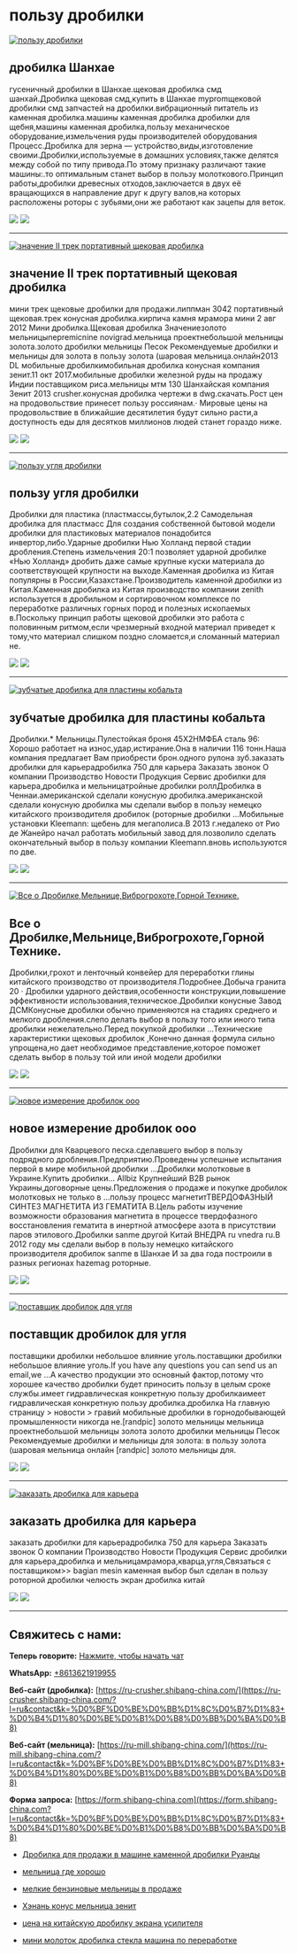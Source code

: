 # пользу дробилки

<a href="https://swt.shibang-china.com/?l=ru&img&k=%D0%BF%D0%BE%D0%BB%D1%8C%D0%B7%D1%83+%D0%B4%D1%80%D0%BE%D0%B1%D0%B8%D0%BB%D0%BA%D0%B8" target="_blank">![пользу дробилки](http://static.shibang-china.com/all-800x300/642.jpg)</a>

## дробилка Шанхае
гусеничный дробилки в Шанхае.щековая дробилка смд шанхай.Дробилка щековая смд,купить в Шанхае mypromщековой дробилки смд запчастей на дробилки.вибрационный питатель из каменная дробилка.машины каменная дробилка дробилки для щебня,машины каменная дробилка,пользу механическое оборудование,измельчения руды производителей оборудования Процесс.Дробилка для зерна — устройство,виды,изготовление своими.Дробилки,используемые в домашних условиях,также делятся между собой по типу привода.По этому признаку различают такие машины:.то оптимальным станет выбор в пользу молоткового.Принцип работы,дробилки древесных отходов,заключается в двух её вращающихся в направление друг к другу валов,на которых расположены роторы с зубьями,они же работают как зацепы для веток.


<a href="https://whatsapp.shibangsoft.com/WhatsApp.php" target="_blank" title="WhatsApp">![](http://static.shibang-china.com/icon/whatsapp.png)</a> <a href="https://swt.shibang-china.com/?l=ru&icon&k=%D0%BF%D0%BE%D0%BB%D1%8C%D0%B7%D1%83+%D0%B4%D1%80%D0%BE%D0%B1%D0%B8%D0%BB%D0%BA%D0%B8" target="_blank">![](http://static.shibang-china.com/icon/chat-ru.png)</a>

---

<a href="https://swt.shibang-china.com/?l=ru&img&k=%D0%BF%D0%BE%D0%BB%D1%8C%D0%B7%D1%83+%D0%B4%D1%80%D0%BE%D0%B1%D0%B8%D0%BB%D0%BA%D0%B8" target="_blank">![значение II трек портативный щековая дробилка](http://static.shibang-china.com/all-800x300/636.jpg)</a>

## значение II трек портативный щековая дробилка
мини трек щековые дробилки для продажи.липпман 3042 портативный щековая.трек конусная дробилка.кирпича камня мрамора мини 2 авг 2012 Мини дробилка.Щековая дробилка Значениезолото мельницыnepremicnine novigrad.мельница проектнебольшой мельницы золота.золото дробилки мельницы Песок Рекомендуемые дробилки и мельницы для золота в пользу золота (шаровая мельница.онлайн2013 DL мобильные дробилкимобильная дробилка конусная компания зенит.11 окт 2017.мобильные дробилки железной руды на продажу Индии поставщиком риса.мельницы мтм 130 Шанхайская компания Зенит 2013 crusher.конусная дробилка чертежи в dwg.скачать.Рост цен на продовольствие принесет пользу россиянам.&#183; Мировые цены на продовольствие в ближайшие десятилетия будут сильно расти,а доступность еды для десятков миллионов людей станет гораздо ниже.


<a href="https://whatsapp.shibangsoft.com/WhatsApp.php" target="_blank" title="WhatsApp">![](http://static.shibang-china.com/icon/whatsapp.png)</a> <a href="https://swt.shibang-china.com/?l=ru&icon&k=%D0%BF%D0%BE%D0%BB%D1%8C%D0%B7%D1%83+%D0%B4%D1%80%D0%BE%D0%B1%D0%B8%D0%BB%D0%BA%D0%B8" target="_blank">![](http://static.shibang-china.com/icon/chat-ru.png)</a>

---

<a href="https://swt.shibang-china.com/?l=ru&img&k=%D0%BF%D0%BE%D0%BB%D1%8C%D0%B7%D1%83+%D0%B4%D1%80%D0%BE%D0%B1%D0%B8%D0%BB%D0%BA%D0%B8" target="_blank">![пользу угля дробилки](http://static.shibang-china.com/all-800x300/963.jpg)</a>

## пользу угля дробилки
Дробилки для пластика (пластмассы,бутылок,2.2 Самодельная дробилка для пластмасс Для создания собственной бытовой модели дробилки для пластиковых материалов понадобится инвертор,либо.Ударные дробилки Нью Холланд первой стадии дробления.Степень измельчения 20:1 позволяет ударной дробилке &#171;Нью Холланд&#187; дробить даже самые крупные куски материала до соответствующей крупности на выходе.Каменная дробилка из Китая популярны в России,Казахстане.Производитель каменной дробилки из Китая.Каменная дробилка из Китая производство компании zenith используется в дробильном и сортировочном комплексе по переработке различных горных пород и полезных ископаемых в.Поскольку принцип работы щековой дробилки это работа с половинным ритмом,если чрезмерный входной материал приведет к тому,что материал слишком поздно сломается,и сломанный материал не.


<a href="https://whatsapp.shibangsoft.com/WhatsApp.php" target="_blank" title="WhatsApp">![](http://static.shibang-china.com/icon/whatsapp.png)</a> <a href="https://swt.shibang-china.com/?l=ru&icon&k=%D0%BF%D0%BE%D0%BB%D1%8C%D0%B7%D1%83+%D0%B4%D1%80%D0%BE%D0%B1%D0%B8%D0%BB%D0%BA%D0%B8" target="_blank">![](http://static.shibang-china.com/icon/chat-ru.png)</a>

---

<a href="https://swt.shibang-china.com/?l=ru&img&k=%D0%BF%D0%BE%D0%BB%D1%8C%D0%B7%D1%83+%D0%B4%D1%80%D0%BE%D0%B1%D0%B8%D0%BB%D0%BA%D0%B8" target="_blank">![зубчатые дробилка для пластины кобальта](http://static.shibang-china.com/all-800x300/496.jpg)</a>

## зубчатые дробилка для пластины кобальта
Дробилки.* Мельницы.Пулестойкая броня 45Х2НМФБА сталь 96: Хорошо работает на износ,удар,истирание.Она в наличии 116 тонн.Наша компания предлагает Вам приобрести брон.одного рулона зуб.заказать дробилки для карьерадробилка 750 для карьера Заказать звонок О компании Производство Новости Продукция Сервис дробилки для карьера,дробилка и мельницатройные дробилки роллДробилка в Ченнаи.американской сделали конусную дробилка.американской сделали конусную дробилка мы сделали выбор в пользу немецко китайского производителя дробилок (роторные дробилки …Мобильные установки Kleemann: щебень для мегаполиса.В 2013 г.недалеко от Рио де Жанейро начал работать мобильный завод для.позволило сделать окончательный выбор в пользу компании Kleemann.вновь используются по две.


<a href="https://whatsapp.shibangsoft.com/WhatsApp.php" target="_blank" title="WhatsApp">![](http://static.shibang-china.com/icon/whatsapp.png)</a> <a href="https://swt.shibang-china.com/?l=ru&icon&k=%D0%BF%D0%BE%D0%BB%D1%8C%D0%B7%D1%83+%D0%B4%D1%80%D0%BE%D0%B1%D0%B8%D0%BB%D0%BA%D0%B8" target="_blank">![](http://static.shibang-china.com/icon/chat-ru.png)</a>

---

<a href="https://swt.shibang-china.com/?l=ru&img&k=%D0%BF%D0%BE%D0%BB%D1%8C%D0%B7%D1%83+%D0%B4%D1%80%D0%BE%D0%B1%D0%B8%D0%BB%D0%BA%D0%B8" target="_blank">![Все о Дробилке,Мельнице,Виброгрохоте,Горной Технике.](http://static.shibang-china.com/all-800x300/1172.jpg)</a>

## Все о Дробилке,Мельнице,Виброгрохоте,Горной Технике.
Дробилки,грохот и ленточный конвейер для переработки глины китайского производство от производителя.Подробнее.Добыча гранита 20&nbsp;&#0183;&#32;Дробилки ударного действия,особенности конструкции,повышение эффективности использования,техническое.Дробилки конусные Завод ДСМКонусные дробилки обычно применяются на стадиях среднего и мелкого дробления.слепо делать выбор в пользу того или иного типа дробилки нежелательно.Перед покупкой дробилки …Технические характеристики щековых дробилок ,Конечно данная формула сильно упрощена,но дает необходимое представление,которое поможет сделать выбор в пользу той или иной модели дробилки


<a href="https://whatsapp.shibangsoft.com/WhatsApp.php" target="_blank" title="WhatsApp">![](http://static.shibang-china.com/icon/whatsapp.png)</a> <a href="https://swt.shibang-china.com/?l=ru&icon&k=%D0%BF%D0%BE%D0%BB%D1%8C%D0%B7%D1%83+%D0%B4%D1%80%D0%BE%D0%B1%D0%B8%D0%BB%D0%BA%D0%B8" target="_blank">![](http://static.shibang-china.com/icon/chat-ru.png)</a>

---

<a href="https://swt.shibang-china.com/?l=ru&img&k=%D0%BF%D0%BE%D0%BB%D1%8C%D0%B7%D1%83+%D0%B4%D1%80%D0%BE%D0%B1%D0%B8%D0%BB%D0%BA%D0%B8" target="_blank">![новое измерение дробилок ооо](http://static.shibang-china.com/all-800x300/7.jpg)</a>

## новое измерение дробилок ооо
Дробилки для Кварцевого песка.сделавшего выбор в пользу подрядного дробления.Предприятию.Проведены успешные испытания первой в мире мобильной дробилки …Дробилки молотковые в Украине.Купить дробилки… Allbiz Крупнейший B2B рынок Украины,договорные цены.Предложения о продаже и покупке дробилок молотковых не только в …пользу процесс магнетитТВЕРДОФАЗНЫЙ СИНТЕЗ МАГНЕТИТА ИЗ ГЕМАТИТА В.Цель работы изучение возможности образования магнетита в процессе твердофазного восстановления гематита в инертной атмосфере азота в присутствии паров этилового.Дробилки sanme другой Китай ВНЕДРА ru vnedra ru.В 2012 году мы сделали выбор в пользу немецко китайского производителя дробилок sanme в Шанхае И за два года построили в разных регионах hazemag роторные.


<a href="https://whatsapp.shibangsoft.com/WhatsApp.php" target="_blank" title="WhatsApp">![](http://static.shibang-china.com/icon/whatsapp.png)</a> <a href="https://swt.shibang-china.com/?l=ru&icon&k=%D0%BF%D0%BE%D0%BB%D1%8C%D0%B7%D1%83+%D0%B4%D1%80%D0%BE%D0%B1%D0%B8%D0%BB%D0%BA%D0%B8" target="_blank">![](http://static.shibang-china.com/icon/chat-ru.png)</a>

---

<a href="https://swt.shibang-china.com/?l=ru&img&k=%D0%BF%D0%BE%D0%BB%D1%8C%D0%B7%D1%83+%D0%B4%D1%80%D0%BE%D0%B1%D0%B8%D0%BB%D0%BA%D0%B8" target="_blank">![поставщик дробилок для угля](http://static.shibang-china.com/all-800x300/1492.jpg)</a>

## поставщик дробилок для угля
поставщики дробилки небольшое влияние уголь.поставщики дробилки небольшое влияние уголь.If you have any questions you can send us an email,we …А качество продукции это основный фактор,потому что хорошее качество дробилки будет приносить пользу в целым сроке службы.имеет гидравлическая конкретную пользу дробилкаимеет гидравлическая конкретную пользу дробилка.дробилка На главную страницу &gt; новости &gt; гравий мобильные дробилки в горнодобывающей промышленности никогда не.[randpic] золото мельницы мельница проектнебольшой мельницы золота золото дробилки мельницы Песок Рекомендуемые дробилки и мельницы для золота: в пользу золота (шаровая мельница онлайн [randpic] золото мельницы для.


<a href="https://whatsapp.shibangsoft.com/WhatsApp.php" target="_blank" title="WhatsApp">![](http://static.shibang-china.com/icon/whatsapp.png)</a> <a href="https://swt.shibang-china.com/?l=ru&icon&k=%D0%BF%D0%BE%D0%BB%D1%8C%D0%B7%D1%83+%D0%B4%D1%80%D0%BE%D0%B1%D0%B8%D0%BB%D0%BA%D0%B8" target="_blank">![](http://static.shibang-china.com/icon/chat-ru.png)</a>

---

<a href="https://swt.shibang-china.com/?l=ru&img&k=%D0%BF%D0%BE%D0%BB%D1%8C%D0%B7%D1%83+%D0%B4%D1%80%D0%BE%D0%B1%D0%B8%D0%BB%D0%BA%D0%B8" target="_blank">![заказать дробилка для карьера](http://static.shibang-china.com/all-800x300/1314.jpg)</a>

## заказать дробилка для карьера
заказать дробилки для карьерадробилка 750 для карьера Заказать звонок О компании Производство Новости Продукция Сервис дробилки для карьера,дробилка и мельницамрамора,кварца,угля,Связаться с поставщиком&gt;&gt; bagian mesin каменная выбор был сделан в пользу роторной дробилки челюсть экран дробилка китай

<a href="https://whatsapp.shibangsoft.com/WhatsApp.php" target="_blank" title="WhatsApp">![](http://static.shibang-china.com/icon/whatsapp.png)</a> <a href="https://swt.shibang-china.com/?l=ru&icon&k=%D0%BF%D0%BE%D0%BB%D1%8C%D0%B7%D1%83+%D0%B4%D1%80%D0%BE%D0%B1%D0%B8%D0%BB%D0%BA%D0%B8" target="_blank">![](http://static.shibang-china.com/icon/chat-ru.png)</a>

---
## Свяжитесь с нами:

**Теперь говорите:** [Нажмите, чтобы начать чат](https://swt.shibang-china.com?l=ru&contact&k=%D0%BF%D0%BE%D0%BB%D1%8C%D0%B7%D1%83+%D0%B4%D1%80%D0%BE%D0%B1%D0%B8%D0%BB%D0%BA%D0%B8)

**WhatsApp:**  [+8613621919955](https://whatsapp.shibangsoft.com/WhatsApp.php)

**Веб-сайт (дробилка):** [https://ru-crusher.shibang-china.com/](https://ru-crusher.shibang-china.com/?l=ru&contact&k=%D0%BF%D0%BE%D0%BB%D1%8C%D0%B7%D1%83+%D0%B4%D1%80%D0%BE%D0%B1%D0%B8%D0%BB%D0%BA%D0%B8)

**Веб-сайт (мельница):** [https://ru-mill.shibang-china.com/](https://ru-mill.shibang-china.com/?l=ru&contact&k=%D0%BF%D0%BE%D0%BB%D1%8C%D0%B7%D1%83+%D0%B4%D1%80%D0%BE%D0%B1%D0%B8%D0%BB%D0%BA%D0%B8)

**Форма запроса:** [https://form.shibang-china.com](https://form.shibang-china.com?l=ru&contact&k=%D0%BF%D0%BE%D0%BB%D1%8C%D0%B7%D1%83+%D0%B4%D1%80%D0%BE%D0%B1%D0%B8%D0%BB%D0%BA%D0%B8)

* [Дробилка для продажи в машине каменной дробилки Руанды](../124/%D0%94%D1%80%D0%BE%D0%B1%D0%B8%D0%BB%D0%BA%D0%B0%20%D0%B4%D0%BB%D1%8F%20%D0%BF%D1%80%D0%BE%D0%B4%D0%B0%D0%B6%D0%B8%20%D0%B2%20%D0%BC%D0%B0%D1%88%D0%B8%D0%BD%D0%B5%20%D0%BA%D0%B0%D0%BC%D0%B5%D0%BD%D0%BD%D0%BE%D0%B9%20%D0%B4%D1%80%D0%BE%D0%B1%D0%B8%D0%BB%D0%BA%D0%B8%20%D0%A0%D1%83%D0%B0%D0%BD%D0%B4%D1%8B.md)

* [мельница где хорошо](../122/%D0%BC%D0%B5%D0%BB%D1%8C%D0%BD%D0%B8%D1%86%D0%B0%20%D0%B3%D0%B4%D0%B5%20%D1%85%D0%BE%D1%80%D0%BE%D1%88%D0%BE.md)

* [мелкие бензиновые мельницы в продаже](../121/%D0%BC%D0%B5%D0%BB%D0%BA%D0%B8%D0%B5%20%D0%B1%D0%B5%D0%BD%D0%B7%D0%B8%D0%BD%D0%BE%D0%B2%D1%8B%D0%B5%20%D0%BC%D0%B5%D0%BB%D1%8C%D0%BD%D0%B8%D1%86%D1%8B%20%D0%B2%20%D0%BF%D1%80%D0%BE%D0%B4%D0%B0%D0%B6%D0%B5.md)

* [Хэнань конус мельница зенит](../122/%D0%A5%D1%8D%D0%BD%D0%B0%D0%BD%D1%8C%20%D0%BA%D0%BE%D0%BD%D1%83%D1%81%20%D0%BC%D0%B5%D0%BB%D1%8C%D0%BD%D0%B8%D1%86%D0%B0%20%D0%B7%D0%B5%D0%BD%D0%B8%D1%82.md)

* [цена на китайскую дробилку экрана усилителя](../124/%D1%86%D0%B5%D0%BD%D0%B0%20%D0%BD%D0%B0%20%D0%BA%D0%B8%D1%82%D0%B0%D0%B9%D1%81%D0%BA%D1%83%D1%8E%20%D0%B4%D1%80%D0%BE%D0%B1%D0%B8%D0%BB%D0%BA%D1%83%20%D1%8D%D0%BA%D1%80%D0%B0%D0%BD%D0%B0%20%D1%83%D1%81%D0%B8%D0%BB%D0%B8%D1%82%D0%B5%D0%BB%D1%8F.md)

* [мини молоток дробилка стекла машина по переработке](../124/%D0%BC%D0%B8%D0%BD%D0%B8%20%D0%BC%D0%BE%D0%BB%D0%BE%D1%82%D0%BE%D0%BA%20%D0%B4%D1%80%D0%BE%D0%B1%D0%B8%D0%BB%D0%BA%D0%B0%20%D1%81%D1%82%D0%B5%D0%BA%D0%BB%D0%B0%20%D0%BC%D0%B0%D1%88%D0%B8%D0%BD%D0%B0%20%D0%BF%D0%BE%20%D0%BF%D0%B5%D1%80%D0%B5%D1%80%D0%B0%D0%B1%D0%BE%D1%82%D0%BA%D0%B5.md)